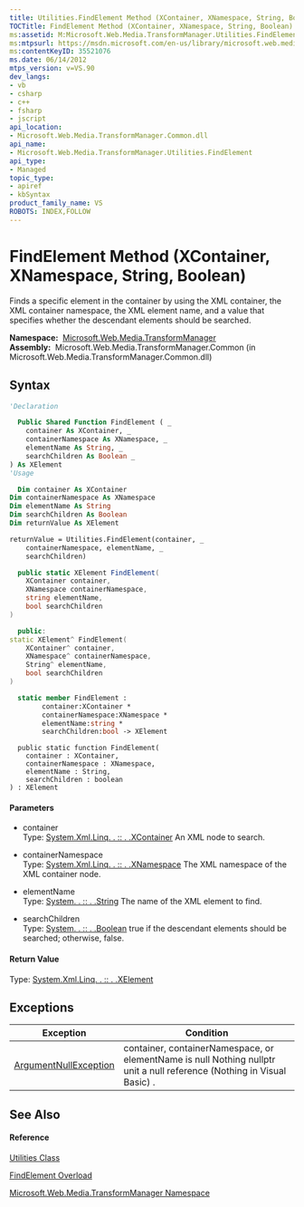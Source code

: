 ```yaml
---
title: Utilities.FindElement Method (XContainer, XNamespace, String, Boolean) (Microsoft.Web.Media.TransformManager)
TOCTitle: FindElement Method (XContainer, XNamespace, String, Boolean)
ms:assetid: M:Microsoft.Web.Media.TransformManager.Utilities.FindElement(System.Xml.Linq.XContainer,System.Xml.Linq.XNamespace,System.String,System.Boolean)
ms:mtpsurl: https://msdn.microsoft.com/en-us/library/microsoft.web.media.transformmanager.utilities.findelement(v=VS.90)
ms:contentKeyID: 35521076
ms.date: 06/14/2012
mtps_version: v=VS.90
dev_langs:
- vb
- csharp
- c++
- fsharp
- jscript
api_location:
- Microsoft.Web.Media.TransformManager.Common.dll
api_name:
- Microsoft.Web.Media.TransformManager.Utilities.FindElement
api_type:
- Managed
topic_type:
- apiref
- kbSyntax
product_family_name: VS
ROBOTS: INDEX,FOLLOW
---
```


# FindElement Method (XContainer, XNamespace, String, Boolean)

Finds a specific element in the container by using the XML container, the XML container namespace, the XML element name, and a value that specifies whether the descendant elements should be searched.

**Namespace:**  [Microsoft.Web.Media.TransformManager](microsoft-web-media-transformmanager-namespace.md)  
**Assembly:**  Microsoft.Web.Media.TransformManager.Common (in Microsoft.Web.Media.TransformManager.Common.dll)

## Syntax

``` vb
'Declaration

  Public Shared Function FindElement ( _
    container As XContainer, _
    containerNamespace As XNamespace, _
    elementName As String, _
    searchChildren As Boolean _
) As XElement
'Usage

  Dim container As XContainer
Dim containerNamespace As XNamespace
Dim elementName As String
Dim searchChildren As Boolean
Dim returnValue As XElement

returnValue = Utilities.FindElement(container, _
    containerNamespace, elementName, _
    searchChildren)
```

``` csharp
  public static XElement FindElement(
    XContainer container,
    XNamespace containerNamespace,
    string elementName,
    bool searchChildren
)
```

``` c++
  public:
static XElement^ FindElement(
    XContainer^ container, 
    XNamespace^ containerNamespace, 
    String^ elementName, 
    bool searchChildren
)
```

``` fsharp
  static member FindElement : 
        container:XContainer * 
        containerNamespace:XNamespace * 
        elementName:string * 
        searchChildren:bool -> XElement 
```

``` jscript
  public static function FindElement(
    container : XContainer, 
    containerNamespace : XNamespace, 
    elementName : String, 
    searchChildren : boolean
) : XElement
```

#### Parameters

  - container  
    Type: [System.Xml.Linq. . :: . .XContainer](https://msdn.microsoft.com/en-us/library/bb353736\(v=vs.90\))  
    An XML node to search.  

<!-- end list -->

  - containerNamespace  
    Type: [System.Xml.Linq. . :: . .XNamespace](https://msdn.microsoft.com/en-us/library/bb291898\(v=vs.90\))  
    The XML namespace of the XML container node.  

<!-- end list -->

  - elementName  
    Type: [System. . :: . .String](https://msdn.microsoft.com/en-us/library/s1wwdcbf\(v=vs.90\))  
    The name of the XML element to find.  

<!-- end list -->

  - searchChildren  
    Type: [System. . :: . .Boolean](https://msdn.microsoft.com/en-us/library/a28wyd50\(v=vs.90\))  
    true if the descendant elements should be searched; otherwise, false.  

#### Return Value

Type: [System.Xml.Linq. . :: . .XElement](https://msdn.microsoft.com/en-us/library/bb340098\(v=vs.90\))  

## Exceptions

|Exception|Condition|
|--- |--- |
|[ArgumentNullException](https://msdn.microsoft.com/en-us/library/27426hcy(v=vs.90))|container, containerNamespace, or elementName is null Nothing nullptr unit a null reference (Nothing in Visual Basic) .|

## See Also

#### Reference

[Utilities Class](utilities-class-microsoft-web-media-transformmanager.md)

[FindElement Overload](utilities-findelement-method-microsoft-web-media-transformmanager.md)

[Microsoft.Web.Media.TransformManager Namespace](microsoft-web-media-transformmanager-namespace.md)

